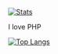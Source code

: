 [![Stats](https://github-readme-stats.vercel.app/api?username=Ente&show_icons=true)]()

I love PHP

[![Top Langs](https://github-readme-stats.vercel.app/api/top-langs/?username=Ente&layout=compact)]()
